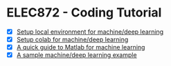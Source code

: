 # ELEC872 - Coding Tutorial

- [x] [Setup local environment for machine/deep learning](./ENVIRONMENT_SETUP.md)
- [x] [Setup colab for machine/deep learning](./colab_setups.ipynb)
- [x] [A quick guide to Matlab for machine learning](./matlab/)
- [x] [A sample machine/deep learning example](./SAMPLE.md)
